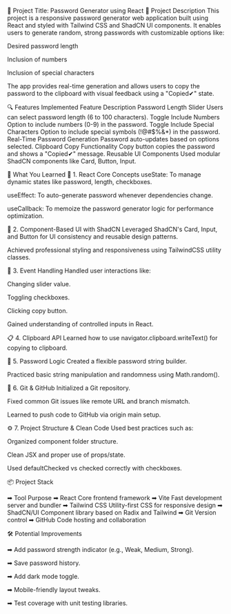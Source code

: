 🔐 Project Title: Password Generator using React
📝 Project Description
This project is a responsive password generator web application built using React and styled with Tailwind CSS and ShadCN UI components. It enables users to generate random, strong passwords with customizable options like:

Desired password length

Inclusion of numbers

Inclusion of special characters

The app provides real-time generation and allows users to copy the password to the clipboard with visual feedback using a "Copied✔" state.

🔍 Features Implemented
Feature	Description
Password Length Slider	Users can select password length (6 to 100 characters).
Toggle Include Numbers	Option to include numbers (0-9) in the password.
Toggle Include Special Characters	Option to include special symbols (!@#$%&*) in the password.
Real-Time Password Generation	Password auto-updates based on options selected.
Clipboard Copy Functionality	Copy button copies the password and shows a "Copied✔" message.
Reusable UI Components	Used modular ShadCN components like Card, Button, Input.

🧠 What You Learned
🔧 1. React Core Concepts
useState: To manage dynamic states like password, length, checkboxes.

useEffect: To auto-generate password whenever dependencies change.

useCallback: To memoize the password generator logic for performance optimization.

🧰 2. Component-Based UI with ShadCN
Leveraged ShadCN's Card, Input, and Button for UI consistency and reusable design patterns.

Achieved professional styling and responsiveness using TailwindCSS utility classes.

🔁 3. Event Handling
Handled user interactions like:

Changing slider value.

Toggling checkboxes.

Clicking copy button.

Gained understanding of controlled inputs in React.

📋 4. Clipboard API
Learned how to use navigator.clipboard.writeText() for copying to clipboard.

🔐 5. Password Logic
Created a flexible password string builder.

Practiced basic string manipulation and randomness using Math.random().

💾 6. Git & GitHub
Initialized a Git repository.

Fixed common Git issues like remote URL and branch mismatch.

Learned to push code to GitHub via origin main setup.

⚙️ 7. Project Structure & Clean Code
Used best practices such as:

Organized component folder structure.

Clean JSX and proper use of props/state.

Used defaultChecked vs checked correctly with checkboxes.

📦 Project Stack

➡ Tool	Purpose
➡ React	Core frontend framework
➡ Vite	Fast development server and bundler
➡ Tailwind CSS	Utility-first CSS for responsive design
➡ ShadCN/UI	Component library based on Radix and Tailwind
➡ Git	Version control
➡ GitHub	Code hosting and collaboration

🛠️ Potential Improvements

➡ Add password strength indicator (e.g., Weak, Medium, Strong).

➡ Save password history.

➡ Add dark mode toggle.

➡ Mobile-friendly layout tweaks.

➡ Test coverage with unit testing libraries.